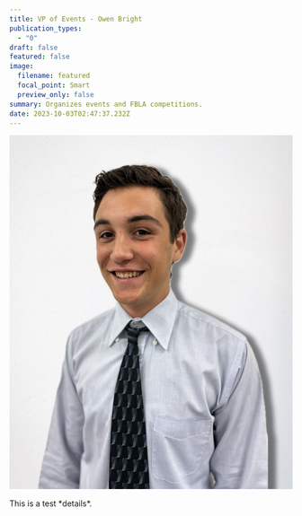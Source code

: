 ```yaml
---
title: VP of Events - Owen Bright
publication_types:
  - "0"
draft: false
featured: false
image:
  filename: featured
  focal_point: Smart
  preview_only: false
summary: Organizes events and FBLA competitions.
date: 2023-10-03T02:47:37.232Z
---
```

![](fbla-owen-bright-pic.jpg)

T﻿his is a test \*details\*.